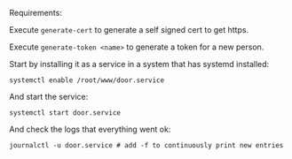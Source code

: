 Requirements:

Execute `generate-cert` to generate a self signed cert to get https.

Execute `generate-token <name>` to generate a token for a new person.

Start by installing it as a service in a system that has systemd
installed:

    systemctl enable /root/www/door.service

And start the service:

    systemctl start door.service

And check the logs that everything went ok:

    journalctl -u door.service # add -f to continuously print new entries
